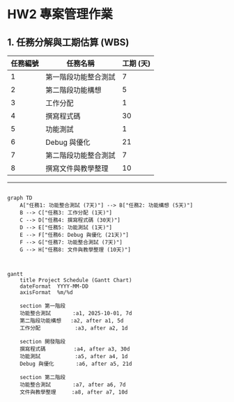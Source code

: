 # HW2 專案管理作業

## 1. 任務分解與工期估算 (WBS)

| 任務編號 | 任務名稱           | 工期 (天) |
|----------|--------------------|-----------|
| 1        | 第一階段功能整合測試 | 7         |
| 2        | 第二階段功能構想     | 5         |
| 3        | 工作分配             | 1         |
| 4        | 撰寫程式碼           | 30        |
| 5        | 功能測試             | 1         |
| 6        | Debug 與優化         | 21        |
| 7        | 第二階段功能整合測試 | 7         |
| 8        | 撰寫文件與教學整理   | 10        |

---



```mermaid

graph TD
    A["任務1: 功能整合測試 (7天)"] --> B["任務2: 功能構想 (5天)"]
    B --> C["任務3: 工作分配 (1天)"]
    C --> D["任務4: 撰寫程式碼 (30天)"]
    D --> E["任務5: 功能測試 (1天)"]
    E --> F["任務6: Debug 與優化 (21天)"]
    F --> G["任務7: 功能整合測試 (7天)"]
    G --> H["任務8: 文件與教學整理 (10天)"]



gantt
    title Project Schedule (Gantt Chart)
    dateFormat  YYYY-MM-DD
    axisFormat  %m/%d

    section 第一階段
    功能整合測試       :a1, 2025-10-01, 7d
    第二階段功能構想   :a2, after a1, 5d
    工作分配           :a3, after a2, 1d

    section 開發階段
    撰寫程式碼         :a4, after a3, 30d
    功能測試           :a5, after a4, 1d
    Debug 與優化       :a6, after a5, 21d

    section 第二階段
    功能整合測試       :a7, after a6, 7d
    文件與教學整理     :a8, after a7, 10d




